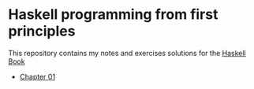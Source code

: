 # Haskell programming from first principles

This repository contains my notes and exercises solutions for the [Haskell Book][haskell-book]

- [Chapter 01](/chapter-01)

[haskell-book]: http://haskellbook.com/
